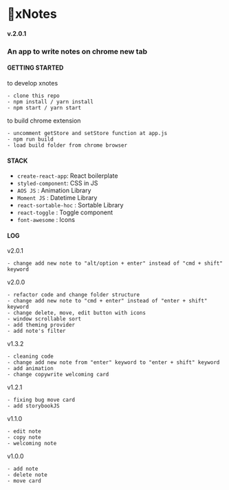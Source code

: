 # :ledger:xNotes

#### v.2.0.1

### An app to write notes on chrome new tab

#### GETTING STARTED

to develop xnotes

```
- clone this repo
- npm install / yarn install
- npm start / yarn start
```

to build chrome extension

```
- uncomment getStore and setStore function at app.js
- npm run build
- load build folder from chrome browser
```

#### STACK

- `create-react-app`: React boilerplate
- `styled-component`: CSS in JS
- `AOS JS` : Animation Library
- `Moment JS` : Datetime Library
- `react-sortable-hoc` : Sortable Library
- `react-toggle` : Toggle component
- `font-awesome` : Icons

#### LOG

v2.0.1

```
- change add new note to "alt/option + enter" instead of "cmd + shift" keyword
```

v2.0.0

```
- refactor code and change folder structure
- change add new note to "cmd + enter" instead of "enter + shift" keyword
- change delete, move, edit button with icons
- window scrollable sort
- add theming provider
- add note's filter
```

v1.3.2

```
- cleaning code
- change add new note from "enter" keyword to "enter + shift" keyword
- add animation
- change copywrite welcoming card
```

v1.2.1

```
- fixing bug move card
- add storybookJS
```

v1.1.0

```
- edit note
- copy note
- welcoming note
```

v1.0.0

```
- add note
- delete note
- move card
```
